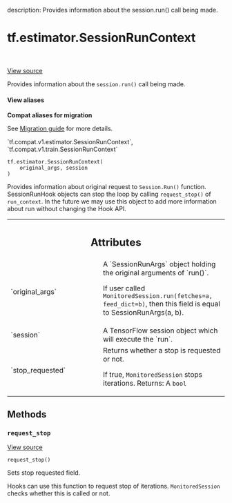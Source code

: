description: Provides information about the session.run() call being made.

<div itemscope itemtype="http://developers.google.com/ReferenceObject">
<meta itemprop="name" content="tf.estimator.SessionRunContext" />
<meta itemprop="path" content="Stable" />
<meta itemprop="property" content="__init__"/>
<meta itemprop="property" content="request_stop"/>
</div>

# tf.estimator.SessionRunContext

<!-- Insert buttons and diff -->

<table class="tfo-notebook-buttons tfo-api nocontent" align="left">

</table>

<a target="_blank" href="/code/stable/tensorflow/python/training/session_run_hook.py">View source</a>



Provides information about the `session.run()` call being made.

<section class="expandable">
  <h4 class="showalways">View aliases</h4>
  <p>
<b>Compat aliases for migration</b>
<p>See
<a href="https://www.tensorflow.org/guide/migrate">Migration guide</a> for
more details.</p>
<p>`tf.compat.v1.estimator.SessionRunContext`, `tf.compat.v1.train.SessionRunContext`</p>
</p>
</section>

<pre class="devsite-click-to-copy prettyprint lang-py tfo-signature-link">
<code>tf.estimator.SessionRunContext(
    original_args, session
)
</code></pre>



<!-- Placeholder for "Used in" -->

Provides information about original request to `Session.Run()` function.
SessionRunHook objects can stop the loop by calling `request_stop()` of
`run_context`. In the future we may use this object to add more information
about run without changing the Hook API.



<!-- Tabular view -->
 <table class="responsive fixed orange">
<colgroup><col width="214px"><col></colgroup>
<tr><th colspan="2"><h2 class="add-link">Attributes</h2></th></tr>

<tr>
<td>
`original_args`
</td>
<td>
A `SessionRunArgs` object holding the original arguments of `run()`.

If user called `MonitoredSession.run(fetches=a, feed_dict=b)`, then this
field is equal to SessionRunArgs(a, b).
</td>
</tr><tr>
<td>
`session`
</td>
<td>
A TensorFlow session object which will execute the `run`.
</td>
</tr><tr>
<td>
`stop_requested`
</td>
<td>
Returns whether a stop is requested or not.

If true, `MonitoredSession` stops iterations.
Returns:
  A `bool`
</td>
</tr>
</table>



## Methods

<h3 id="request_stop"><code>request_stop</code></h3>

<a target="_blank" href="/code/stable/tensorflow/python/training/session_run_hook.py">View source</a>

<pre class="devsite-click-to-copy prettyprint lang-py tfo-signature-link">
<code>request_stop()
</code></pre>

Sets stop requested field.

Hooks can use this function to request stop of iterations.
`MonitoredSession` checks whether this is called or not.



